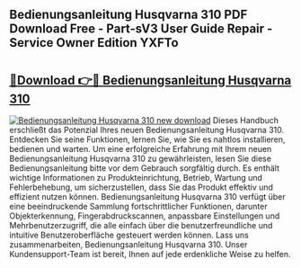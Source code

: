 ## Bedienungsanleitung Husqvarna 310 PDF Download Free - Part-sV3 User Guide Repair - Service Owner Edition YXFTo

# <h2><a href="http://df5g90h.blite.top/?on=Bedienungsanleitung+Husqvarna+310">🔗Download 👉🔴 Bedienungsanleitung Husqvarna 310</a></h2>

[![Bedienungsanleitung Husqvarna 310 new download](https://i.imgur.com/lujVjoI.png)](http://df5g90h.blite.top/?on=Bedienungsanleitung+Husqvarna+310)
Dieses Handbuch erschließt das Potenzial Ihres neuen Bedienungsanleitung Husqvarna 310. Entdecken Sie seine Funktionen, lernen Sie, wie Sie es nahtlos installieren, bedienen und warten. Um eine erfolgreiche Erfahrung mit Ihrem neuen Bedienungsanleitung Husqvarna 310 zu gewährleisten, lesen Sie diese Bedienungsanleitung bitte vor dem Gebrauch sorgfältig durch. Es enthält wichtige Informationen zu Produkteinrichtung, Betrieb, Wartung und Fehlerbehebung, um sicherzustellen, dass Sie das Produkt effektiv und effizient nutzen können. Bedienungsanleitung Husqvarna 310 verfügt über eine beeindruckende Sammlung fortschrittlicher Funktionen, darunter Objekterkennung, Fingerabdruckscannen, anpassbare Einstellungen und Mehrbenutzerzugriff, die alle einfach über die benutzerfreundliche und intuitive Benutzeroberfläche gesteuert werden können. Lass uns zusammenarbeiten, Bedienungsanleitung Husqvarna 310. Unser Kundensupport-Team ist bereit, Ihnen auf jede erdenkliche Weise zu helfen.
